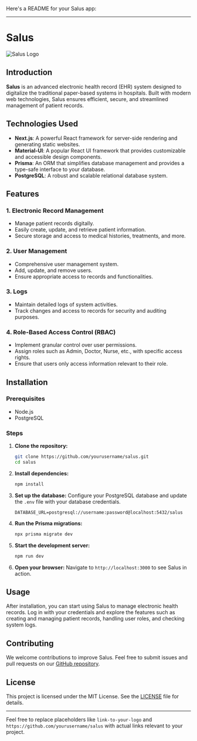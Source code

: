Here's a README for your Salus app:

---

# Salus

![Salus Logo](link-to-your-logo)

## Introduction

**Salus** is an advanced electronic health record (EHR) system designed to digitalize the traditional paper-based systems in hospitals. Built with modern web technologies, Salus ensures efficient, secure, and streamlined management of patient records.

## Technologies Used

- **Next.js**: A powerful React framework for server-side rendering and generating static websites.
- **Material-UI**: A popular React UI framework that provides customizable and accessible design components.
- **Prisma**: An ORM that simplifies database management and provides a type-safe interface to your database.
- **PostgreSQL**: A robust and scalable relational database system.

## Features

### 1. Electronic Record Management
- Manage patient records digitally.
- Easily create, update, and retrieve patient information.
- Secure storage and access to medical histories, treatments, and more.

### 2. User Management
- Comprehensive user management system.
- Add, update, and remove users.
- Ensure appropriate access to records and functionalities.

### 3. Logs
- Maintain detailed logs of system activities.
- Track changes and access to records for security and auditing purposes.

### 4. Role-Based Access Control (RBAC)
- Implement granular control over user permissions.
- Assign roles such as Admin, Doctor, Nurse, etc., with specific access rights.
- Ensure that users only access information relevant to their role.

## Installation

### Prerequisites
- Node.js
- PostgreSQL

### Steps
1. **Clone the repository:**
   ```bash
   git clone https://github.com/yourusername/salus.git
   cd salus
   ```

2. **Install dependencies:**
   ```bash
   npm install
   ```

3. **Set up the database:**
   Configure your PostgreSQL database and update the `.env` file with your database credentials.
   ```env
   DATABASE_URL=postgresql://username:password@localhost:5432/salus
   ```

4. **Run the Prisma migrations:**
   ```bash
   npx prisma migrate dev
   ```

5. **Start the development server:**
   ```bash
   npm run dev
   ```

6. **Open your browser:**
   Navigate to `http://localhost:3000` to see Salus in action.

## Usage

After installation, you can start using Salus to manage electronic health records. Log in with your credentials and explore the features such as creating and managing patient records, handling user roles, and checking system logs.

## Contributing

We welcome contributions to improve Salus. Feel free to submit issues and pull requests on our [GitHub repository](https://github.com/yourusername/salus).

## License

This project is licensed under the MIT License. See the [LICENSE](LICENSE) file for details.

---

Feel free to replace placeholders like `link-to-your-logo` and `https://github.com/yourusername/salus` with actual links relevant to your project.
